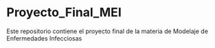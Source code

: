 # Proyecto_Final_MEI
Este repositorio contiene el proyecto final de la materia de Modelaje de Enfermedades Infecciosas
